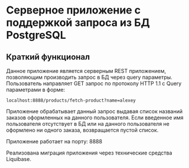 # **Серверное приложение с поддержкой запроса из БД PostgreSQL**

## Краткий функционал
Данное приложение является серверным REST приложением,
позволяющим производить запрос в БД через query параметры. 
Пользователь направляет GET запрос по протоколу HTTP 1.1 с Query параметрами в форме:

    localhost:8888/products/fetch-product?name=alexey

Приложение обрабатывает данный запрос выдавая список названий заказов оформленных на данного пользователя.
Если введенное имя пользователя отсутствует в БД или на данного пользователя не оформлено ни одного заказа, возвращается пустой список.

Приложение работает на порту: 8888

Реализована миграция приложения через технические средства Liquibase.